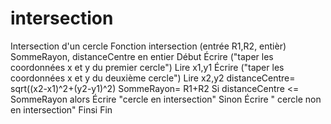 # intersection
Intersection d'un cercle
Fonction intersection (entrée R1,R2, entièr)
SommeRayon, distanceCentre en entier
Début
   Écrire ("taper les coordonnées x et y du premier cercle")
   Lire x1,y1
   Écrire ("taper les coordonnées x et y du deuxième cercle")
   Lire x2,y2
   distanceCentre= sqrt((x2-x1)^2+(y2-y1)^2)
   SommeRayon= R1+R2
   Si distanceCentre <= SommeRayon alors
       Écrire "cercle en intersection"
   Sinon
       Écrire " cercle non en intersection"
   Finsi
Fin
